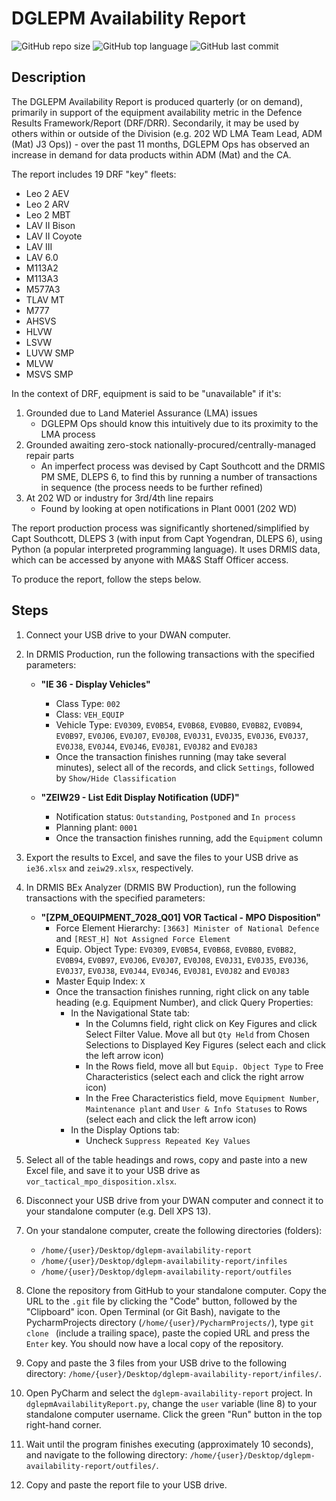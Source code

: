 # DGLEPM Availability Report

![GitHub repo size](https://img.shields.io/github/repo-size/farrierworks/dglepm_drf_availability_report)
![GitHub top language](https://img.shields.io/github/languages/top/farrierworks/dglepm_drf_availability_report)
![GitHub last commit](https://img.shields.io/github/last-commit/farrierworks/dglepm_drf_availability_report)

## Description

The DGLEPM Availability Report is produced quarterly (or on demand), primarily in support of the equipment availability metric in the Defence Results Framework/Report (DRF/DRR). Secondarily, it may be used by others within or outside of the Division (e.g. 202 WD LMA Team Lead, ADM (Mat) J3 Ops)) - over the past 11 months, DGLEPM Ops has observed an increase in demand for data products within ADM (Mat) and the CA.

The report includes 19 DRF "key" fleets:
* Leo 2 AEV
* Leo 2 ARV
* Leo 2 MBT
* LAV II Bison
* LAV II Coyote
* LAV III
* LAV 6.0
* M113A2
* M113A3
* M577A3
* TLAV MT
* M777
* AHSVS
* HLVW
* LSVW
* LUVW SMP
* MLVW
* MSVS SMP

In the context of DRF, equipment is said to be "unavailable" if it's:
1. Grounded due to Land Materiel Assurance (LMA) issues
   * DGLEPM Ops should know this intuitively due to its proximity to the LMA process
2. Grounded awaiting zero-stock nationally-procured/centrally-managed repair parts
   * An imperfect process was devised by Capt Southcott and the DRMIS PM SME, DLEPS 6, to find this by running a number of transactions in sequence (the process needs to be further refined)
3. At 202 WD or industry for 3rd/4th line repairs
   * Found by looking at open notifications in Plant 0001 (202 WD)

The report production process was significantly shortened/simplified by Capt Southcott, DLEPS 3 (with input from Capt Yogendran, DLEPS 6), using Python (a popular interpreted programming language). It uses DRMIS data, which can be accessed by anyone with MA&S Staff Officer access.

To produce the report, follow the steps below.

## Steps

1. Connect your USB drive to your DWAN computer.

2. In DRMIS Production, run the following transactions with the specified parameters:

    * **"IE 36 - Display Vehicles"**
        * Class Type: `002`
        * Class: `VEH_EQUIP`
        * Vehicle Type: `EV0309`, `EV0B54`, `EV0B68`, `EV0B80`, `EV0B82`, `EV0B94`, `EV0B97`, `EV0J06`, `EV0J07`, `EV0J08`, `EV0J31`, `EV0J35`, `EV0J36`, `EV0J37`, `EV0J38`, `EV0J44`, `EV0J46`, `EV0J81`, `EV0J82` and `EV0J83`
        * Once the transaction finishes running (may take several minutes), select all of the records, and click `Settings`, followed by `Show/Hide Classification`

    * **"ZEIW29 - List Edit Display Notification (UDF)"**
        * Notification status: `Outstanding`, `Postponed` and `In process`
        * Planning plant: `0001`
        * Once the transaction finishes running, add the `Equipment` column
 
3. Export the results to Excel, and save the files to your USB drive as `ie36.xlsx` and `zeiw29.xlsx`, respectively.

4. In DRMIS BEx Analyzer (DRMIS BW Production), run the following transactions with the specified parameters:
 
    * **"[ZPM_0EQUIPMENT_7028_Q01] VOR Tactical - MPO Disposition"**
        * Force Element Hierarchy: `[3663] Minister of National Defence` and `[REST_H] Not Assigned Force Element`
        * Equip. Object Type: `EV0309`, `EV0B54`, `EV0B68`, `EV0B80`, `EV0B82`, `EV0B94`, `EV0B97`, `EV0J06`, `EV0J07`, `EV0J08`, `EV0J31`, `EV0J35`, `EV0J36`, `EV0J37`, `EV0J38`, `EV0J44`, `EV0J46`, `EV0J81`, `EV0J82` and `EV0J83`
        * Master Equip Index: `X`
        * Once the transaction finishes running, right click on any table heading (e.g. Equipment Number), and click Query Properties:
            * In the Navigational State tab:
                * In the Columns field, right click on Key Figures and click Select Filter Value. Move all but `Qty Held` from Chosen Selections to Displayed Key Figures (select each and click the left arrow icon)
                * In the Rows field, move all but `Equip. Object Type` to Free Characteristics (select each and click the right arrow icon)
                * In the Free Characteristics field, move `Equipment Number`, `Maintenance plant` and `User & Info Statuses` to Rows (select each and click the left arrow icon)
            * In the Display Options tab:
                * Uncheck `Suppress Repeated Key Values`

5. Select all of the table headings and rows, copy and paste into a new Excel file, and save it to your USB drive as `vor_tactical_mpo_disposition.xlsx`.

6. Disconnect your USB drive from your DWAN computer and connect it to your standalone computer (e.g. Dell XPS 13).

7. On your standalone computer, create the following directories (folders):
    * `/home/{user}/Desktop/dglepm-availability-report`
    * `/home/{user}/Desktop/dglepm-availability-report/infiles`
    * `/home/{user}/Desktop/dglepm-availability-report/outfiles`
  
8. Clone the repository from GitHub to your standalone computer. Copy the URL to the `.git` file by clicking the "Code" button, followed by the "Clipboard" icon. Open Terminal (or Git Bash), navigate to the PycharmProjects directory (`/home/{user}/PycharmProjects/`), type `git clone ` (include a trailing space), paste the copied URL and press the `Enter` key. You should now have a local copy of the repository.

9. Copy and paste the 3 files from your USB drive to the following directory: `/home/{user}/Desktop/dglepm-availability-report/infiles/`.

10. Open PyCharm and select the `dglepm-availability-report` project. In `dglepmAvailabilityReport.py`, change the `user` variable (line 8) to your standalone computer username. Click the green "Run" button in the top right-hand corner.

11. Wait until the program finishes executing (approximately 10 seconds), and navigate to the following directory: `/home/{user}/Desktop/dglepm-availability-report/outfiles/`.

12. Copy and paste the report file to your USB drive.
